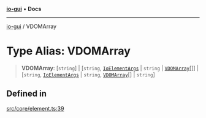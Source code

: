 [**io-gui**](../README.md) • **Docs**

***

[io-gui](../README.md) / VDOMArray

# Type Alias: VDOMArray

> **VDOMArray**: [`string`] \| [`string`, [`IoElementArgs`](IoElementArgs.md) \| `string` \| [`VDOMArray`](VDOMArray.md)[]] \| [`string`, [`IoElementArgs`](IoElementArgs.md) \| `string`, [`VDOMArray`](VDOMArray.md)[] \| `string`]

## Defined in

[src/core/element.ts:39](https://github.com/io-gui/io/blob/main/src/core/element.ts#L39)
